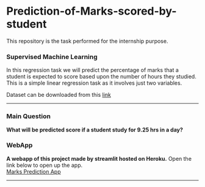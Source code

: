 # Prediction-of-Marks-scored-by-student
This repository is the task performed for the internship purpose.


### Supervised Machine Learning

In this regression task we will predict the percentage of marks that a student is expected to score based upon the number of hours they studied. This is a simple linear regression task as it involves just two variables.

Dataset can be downloaded from this <a href="https://raw.githubusercontent.com/SoleCodr/Prediction-of-Marks-scored-by-student/master/Data.txt?token=AGEY7MBIGAHSIIG6U7BN7ES7FWEOO">link</a>


--- 


### Main Question
<b>What will be predicted score if a student study for 9.25 hrs in a day? </b>

### WebApp
**A webapp of this project made by streamlit hosted on Heroku.**
Open the link below to open up the app.<br>
[Marks Prediction App](https://marks-prediction1.herokuapp.com/)

---
